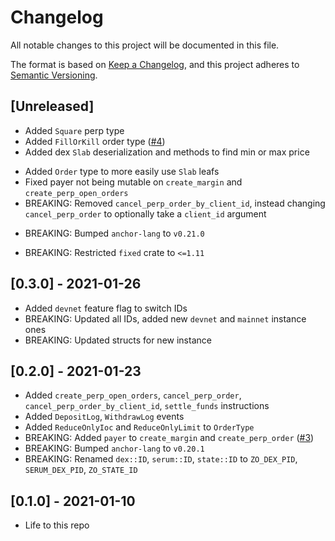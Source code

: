 # Changelog

All notable changes to this project will be documented in this file.

The format is based on [Keep a Changelog](https://keepachangelog.com/en/1.0.0/),
and this project adheres to [Semantic Versioning](https://semver.org/spec/v2.0.0.html).

## [Unreleased]

- Added `Square` perp type
- Added `FillOrKill` order type ([#4](https://github.com/01protocol/zo-abi/pull/4))
- Added dex `Slab` deserialization and methods to find min or max price
* Added `Order` type to more easily use `Slab` leafs
* Fixed payer not being mutable on `create_margin` and `create_perp_open_orders`
* BREAKING: Removed `cancel_perp_order_by_client_id`, instead changing `cancel_perp_order` to optionally take a `client_id` argument
- BREAKING: Bumped `anchor-lang` to `v0.21.0`
* BREAKING: Restricted `fixed` crate to `<=1.11`

## [0.3.0] - 2021-01-26

- Added `devnet` feature flag to switch IDs
- BREAKING: Updated all IDs, added new `devnet` and `mainnet` instance ones
- BREAKING: Updated structs for new instance

## [0.2.0] - 2021-01-23

- Added `create_perp_open_orders`, `cancel_perp_order`, `cancel_perp_order_by_client_id`, `settle_funds` instructions
- Added `DepositLog`, `WithdrawLog` events
- Added `ReduceOnlyIoc` and `ReduceOnlyLimit` to `OrderType`
- BREAKING: Added `payer` to `create_margin` and `create_perp_order` ([#3](https://github.com/01protocol/zo-abi/pull/3))
- BREAKING: Bumped `anchor-lang` to `v0.20.1`
- BREAKING: Renamed `dex::ID`, `serum::ID`, `state::ID` to `ZO_DEX_PID`, `SERUM_DEX_PID`, `ZO_STATE_ID`

## [0.1.0] - 2021-01-10

- Life to this repo

